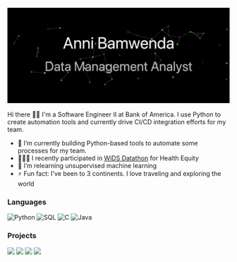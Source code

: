 ![Banner](https://github.com/Anni-Bamwenda/Anni-Bamwenda/blob/main/Banner.gif)

Hi there 👋🏾 I'm a Software Engineer II at Bank of America. I use Python to create automation tools and currently drive CI/CD integration efforts for my team.
- 🔭 I’m currently building Python-based tools to automate some processes for my team.
- 👩🏾‍💻 I recently participated in [WiDS Datathon](https://www.kaggle.com/competitions/widsdatathon2024-challenge2) for Health Equity
- 🌱 I’m relearning unsupervised machine learning
- ⚡ Fun fact: I've been to 3 continents. I love traveling and exploring the world

### Languages

![Python](https://img.shields.io/badge/-Python-000?style=for-the-badge&logo=Python)
![SQL](https://img.shields.io/badge/-SQL-000?style=for-the-badge&logo=MySQL)
![C](https://img.shields.io/badge/-C-000?style=for-the-badge&logo=C)
![Java](https://img.shields.io/badge/-Java-000?style=for-the-badge&logo=Java&logoColor=007396)


### Projects

[![](https://img.shields.io/badge/%F0%9F%93%8D%20Wids%20Datathon-000?style=for-the-badge)](https://github.com/Anni-Bamwenda/WidsDatathon)
[![](https://img.shields.io/badge/%F0%9F%93%8D%20Accenture%20Internship-000?style=for-the-badge)](https://github.com/Anni-Bamwenda/Accenture-Project)
[![](https://img.shields.io/badge/-%20%F0%9F%91%A9%F0%9F%8F%BE%E2%80%8D%F0%9F%92%BB%20Industry%20Classification-000?style=for-the-badge)](https://github.com/Anni-Bamwenda/Industry_Classification-Project)
[![](https://img.shields.io/badge/%F0%9F%8F%A0%20House%20Price%20Prediction-000?style=for-the-badge)](https://github.com/Anni-Bamwenda/House-Pricing-Prediciton-Project)

